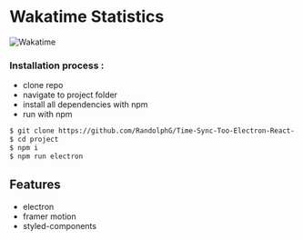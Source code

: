 # Wakatime Statistics

![Wakatime](https://github.com/RandolphG/Time-Sync-Too-Electron-React/blob/master/public/_wakatime.gif?raw=true)

### Installation process :

- clone repo
- navigate to project folder
- install all dependencies with npm
- run with npm


```bash
$ git clone https://github.com/RandolphG/Time-Sync-Too-Electron-React-.git
$ cd project
$ npm i
$ npm run electron
```
## Features
- electron
- framer motion
- styled-components
